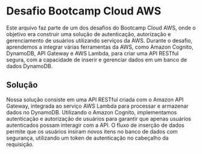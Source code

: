 # Desafio Bootcamp Cloud AWS

Este arquivo faz parte de um dos desafios do Bootcamp Cloud AWS, onde o objetivo era construir uma solução de autenticação, autorização e gerenciamento de usuários utilizando serviços da AWS. Durante o desafio, aprendemos a integrar várias ferramentas da AWS, como Amazon Cognito, DynamoDB, API Gateway e AWS Lambda, para criar uma API RESTful segura, com a capacidade de inserir e gerenciar dados em um banco de dados DynamoDB.

## Solução

Nossa solução consiste em uma API RESTful criada com o Amazon API Gateway, integrada ao serviço AWS Lambda para processar e armazenar dados no DynamoDB. Utilizando o Amazon Cognito, implementamos autenticação e autorização de usuários para garantir que apenas usuários autenticados possam interagir com a API. O fluxo de inserção de dados permite que os usuários insiram novos itens no banco de dados com segurança, utilizando um token de autenticação no cabeçalho da requisição.

